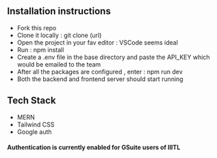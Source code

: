 ## Installation instructions 

- Fork this repo
- Clone it locally : git clone (url)
- Open the project in your fav editor : VSCode seems ideal
- Run : npm install
- Create a .env file in the base directory and paste the API_KEY which would be emailed to the team
- After all the packages are configured , enter : npm run dev
- Both the backend and frontend server should start running

## Tech Stack

- MERN
- Tailwind CSS
- Google auth

#### Authentication is currently enabled for GSuite users of IIITL 

